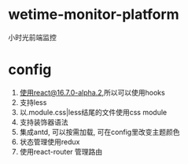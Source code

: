 # wetime-monitor-platform
小时光前端监控
# config
1. 使用react@16.7.0-alpha.2,所以可以使用hooks
2. 支持less
3. 以.module.css|less结尾的文件使用css module
4. 支持装饰器语法
5. 集成antd, 可以按需加载, 可在config里改变主题颜色
6. 状态管理使用redux
7. 使用react-router 管理路由
